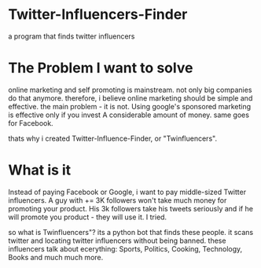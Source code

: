 # Twitter-Influencers-Finder
a program that finds twitter influencers 

# The Problem I want to solve
online marketing and self promoting is mainstream.
not only big companies do that anymore.
therefore, i believe online marketing should be simple and effective.
the main problem - it is not.
Using google's sponsored marketing is effective only if you invest A considerable amount of money.
same goes for Facebook.

thats why i created Twitter-Influence-Finder, or "Twinfluencers".

# What is it
Instead of paying Facebook or Google, i want to pay middle-sized Twitter influencers.
A guy with += 3K followers won't take much money for promoting your product.
His 3k followers take his tweets seriously and if he will promote you product - they will use it. I tried.

so what is Twinfluencers"?
its a python bot that finds these people. it scans twitter and locating twitter influencers without being banned.
these influencers talk about ecerything: Sports, Politics, Cooking, Technology, Books and much much more.

